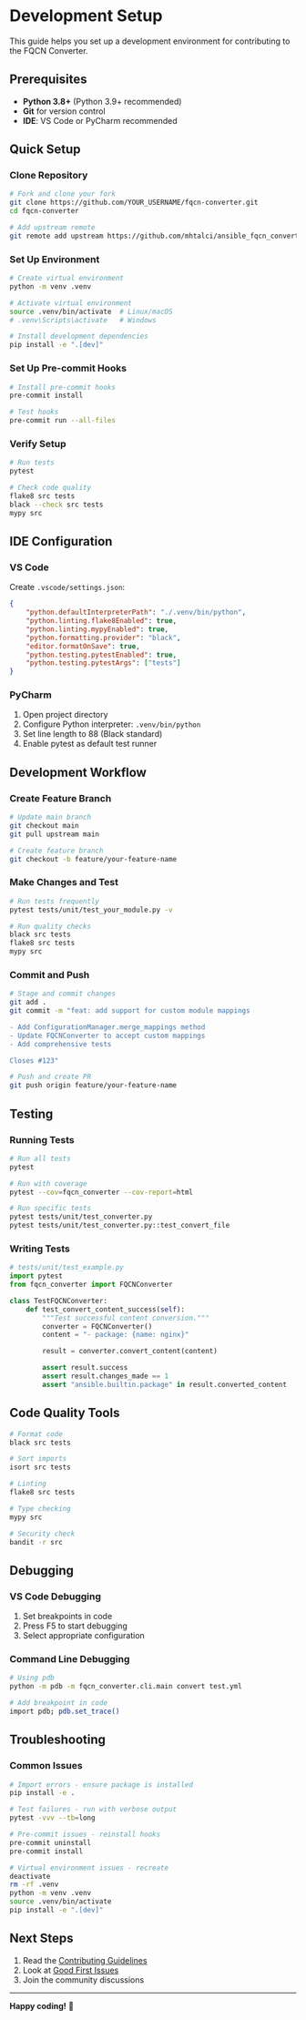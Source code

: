 # Development Setup

This guide helps you set up a development environment for contributing to the FQCN Converter.

## Prerequisites

- **Python 3.8+** (Python 3.9+ recommended)
- **Git** for version control
- **IDE**: VS Code or PyCharm recommended

## Quick Setup

### Clone Repository

```bash
# Fork and clone your fork
git clone https://github.com/YOUR_USERNAME/fqcn-converter.git
cd fqcn-converter

# Add upstream remote
git remote add upstream https://github.com/mhtalci/ansible_fqcn_converter.git
```

### Set Up Environment

```bash
# Create virtual environment
python -m venv .venv

# Activate virtual environment
source .venv/bin/activate  # Linux/macOS
# .venv\Scripts\activate   # Windows

# Install development dependencies
pip install -e ".[dev]"
```

### Set Up Pre-commit Hooks

```bash
# Install pre-commit hooks
pre-commit install

# Test hooks
pre-commit run --all-files
```

### Verify Setup

```bash
# Run tests
pytest

# Check code quality
flake8 src tests
black --check src tests
mypy src
```

## IDE Configuration

### VS Code

Create `.vscode/settings.json`:

```json
{
    "python.defaultInterpreterPath": "./.venv/bin/python",
    "python.linting.flake8Enabled": true,
    "python.linting.mypyEnabled": true,
    "python.formatting.provider": "black",
    "editor.formatOnSave": true,
    "python.testing.pytestEnabled": true,
    "python.testing.pytestArgs": ["tests"]
}
```

### PyCharm

1. Open project directory
2. Configure Python interpreter: `.venv/bin/python`
3. Set line length to 88 (Black standard)
4. Enable pytest as default test runner

## Development Workflow

### Create Feature Branch

```bash
# Update main branch
git checkout main
git pull upstream main

# Create feature branch
git checkout -b feature/your-feature-name
```

### Make Changes and Test

```bash
# Run tests frequently
pytest tests/unit/test_your_module.py -v

# Run quality checks
black src tests
flake8 src tests
mypy src
```

### Commit and Push

```bash
# Stage and commit changes
git add .
git commit -m "feat: add support for custom module mappings

- Add ConfigurationManager.merge_mappings method
- Update FQCNConverter to accept custom mappings
- Add comprehensive tests

Closes #123"

# Push and create PR
git push origin feature/your-feature-name
```

## Testing

### Running Tests

```bash
# Run all tests
pytest

# Run with coverage
pytest --cov=fqcn_converter --cov-report=html

# Run specific tests
pytest tests/unit/test_converter.py
pytest tests/unit/test_converter.py::test_convert_file
```

### Writing Tests

```python
# tests/unit/test_example.py
import pytest
from fqcn_converter import FQCNConverter

class TestFQCNConverter:
    def test_convert_content_success(self):
        """Test successful content conversion."""
        converter = FQCNConverter()
        content = "- package: {name: nginx}"

        result = converter.convert_content(content)

        assert result.success
        assert result.changes_made == 1
        assert "ansible.builtin.package" in result.converted_content
```

## Code Quality Tools

```bash
# Format code
black src tests

# Sort imports
isort src tests

# Linting
flake8 src tests

# Type checking
mypy src

# Security check
bandit -r src
```

## Debugging

### VS Code Debugging
1. Set breakpoints in code
2. Press F5 to start debugging
3. Select appropriate configuration

### Command Line Debugging
```bash
# Using pdb
python -m pdb -m fqcn_converter.cli.main convert test.yml

# Add breakpoint in code
import pdb; pdb.set_trace()
```

## Troubleshooting

### Common Issues

```bash
# Import errors - ensure package is installed
pip install -e .

# Test failures - run with verbose output
pytest -vvv --tb=long

# Pre-commit issues - reinstall hooks
pre-commit uninstall
pre-commit install

# Virtual environment issues - recreate
deactivate
rm -rf .venv
python -m venv .venv
source .venv/bin/activate
pip install -e ".[dev]"
```

## Next Steps

1. Read the [Contributing Guidelines](contributing.md)
2. Look at [Good First Issues](https://github.com/mhtalci/ansible_fqcn_converter/labels/good%20first%20issue)
3. Join the community discussions

---

**Happy coding!** 🚀